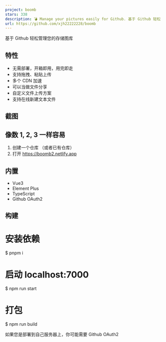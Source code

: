 ```yaml
---
project: boomb
stars: 338
description: 💣 Manage your pictures easily for Github. 基于 Github 轻松管理您的存储图库
url: https://github.com/xjh22222228/boomb
---
```


基于 Github 轻松管理您的存储图库

特性
--

-   无需部署，开箱即用，用完即走
-   支持拖拽、粘贴上传
-   多个 CDN 加速
-   可以当做文件分享
-   自定义文件上传方案
-   支持在线新建文本文件

截图
--

像数 1, 2, 3 一样容易
---------------

1.  创建一个仓库 （或者已有仓库）
2.  打开 https://boomb2.netlify.app

内置
--

-   Vue3
-   Element Plus
-   TypeScript
-   Github OAuth2

构建
--

# 安装依赖
$ pnpm i

# 启动 localhost:7000
$ npm run start

# 打包
$ npm run build

如果您是部署到自己服务器上，你可能需要 Github OAuth2
